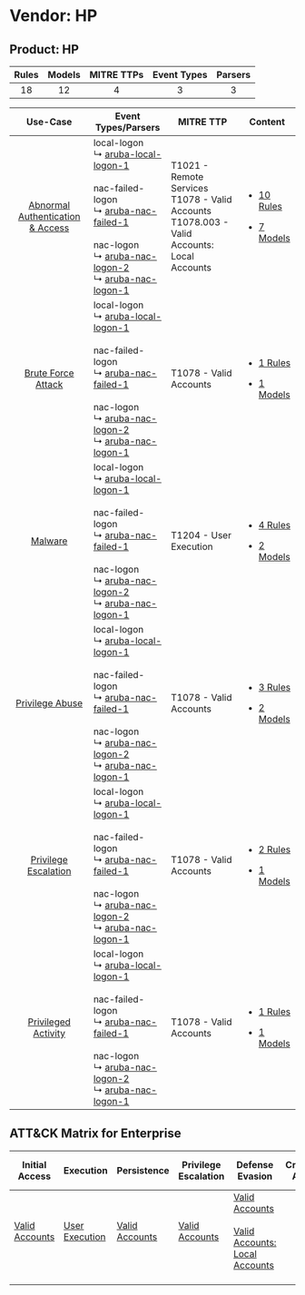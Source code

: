 Vendor: HP
==========
Product: HP
-----------
| Rules | Models | MITRE TTPs | Event Types | Parsers |
|:-----:|:------:|:----------:|:-----------:|:-------:|
|  18   |   12   |     4      |      3      |    3    |

|                                           Use-Case                                           | Event Types/Parsers                                                                                                                                                                                                                                                                                                                                       | MITRE TTP                                                                                           | Content                                                                                                            |
|:--------------------------------------------------------------------------------------------:| --------------------------------------------------------------------------------------------------------------------------------------------------------------------------------------------------------------------------------------------------------------------------------------------------------------------------------------------------------- | --------------------------------------------------------------------------------------------------- | ------------------------------------------------------------------------------------------------------------------ |
| [Abnormal Authentication & Access](../../../UseCases/uc_abnormal_authentication_&_access.md) |  local-logon<br> ↳ [aruba-local-logon-1](Parsers/parserContent_aruba-local-logon-1.md)<br><br> nac-failed-logon<br> ↳ [aruba-nac-failed-1](Parsers/parserContent_aruba-nac-failed-1.md)<br><br> nac-logon<br> ↳ [aruba-nac-logon-2](Parsers/parserContent_aruba-nac-logon-2.md)<br> ↳ [aruba-nac-logon-1](Parsers/parserContent_aruba-nac-logon-1.md)<br> | T1021 - Remote Services<br>T1078 - Valid Accounts<br>T1078.003 - Valid Accounts: Local Accounts<br> | [<ul><li>10 Rules</li></ul><ul><li>7 Models</li></ul>](Rules_Models/r_m_hp_hp_Abnormal_Authentication_&_Access.md) |
|               [Brute Force Attack](../../../UseCases/uc_brute_force_attack.md)               |  local-logon<br> ↳ [aruba-local-logon-1](Parsers/parserContent_aruba-local-logon-1.md)<br><br> nac-failed-logon<br> ↳ [aruba-nac-failed-1](Parsers/parserContent_aruba-nac-failed-1.md)<br><br> nac-logon<br> ↳ [aruba-nac-logon-2](Parsers/parserContent_aruba-nac-logon-2.md)<br> ↳ [aruba-nac-logon-1](Parsers/parserContent_aruba-nac-logon-1.md)<br> | T1078 - Valid Accounts<br>                                                                          | [<ul><li>1 Rules</li></ul><ul><li>1 Models</li></ul>](Rules_Models/r_m_hp_hp_Brute_Force_Attack.md)                |
|                          [Malware](../../../UseCases/uc_malware.md)                          |  local-logon<br> ↳ [aruba-local-logon-1](Parsers/parserContent_aruba-local-logon-1.md)<br><br> nac-failed-logon<br> ↳ [aruba-nac-failed-1](Parsers/parserContent_aruba-nac-failed-1.md)<br><br> nac-logon<br> ↳ [aruba-nac-logon-2](Parsers/parserContent_aruba-nac-logon-2.md)<br> ↳ [aruba-nac-logon-1](Parsers/parserContent_aruba-nac-logon-1.md)<br> | T1204 - User Execution<br>                                                                          | [<ul><li>4 Rules</li></ul><ul><li>2 Models</li></ul>](Rules_Models/r_m_hp_hp_Malware.md)                           |
|                  [Privilege Abuse](../../../UseCases/uc_privilege_abuse.md)                  |  local-logon<br> ↳ [aruba-local-logon-1](Parsers/parserContent_aruba-local-logon-1.md)<br><br> nac-failed-logon<br> ↳ [aruba-nac-failed-1](Parsers/parserContent_aruba-nac-failed-1.md)<br><br> nac-logon<br> ↳ [aruba-nac-logon-2](Parsers/parserContent_aruba-nac-logon-2.md)<br> ↳ [aruba-nac-logon-1](Parsers/parserContent_aruba-nac-logon-1.md)<br> | T1078 - Valid Accounts<br>                                                                          | [<ul><li>3 Rules</li></ul><ul><li>2 Models</li></ul>](Rules_Models/r_m_hp_hp_Privilege_Abuse.md)                   |
|             [Privilege Escalation](../../../UseCases/uc_privilege_escalation.md)             |  local-logon<br> ↳ [aruba-local-logon-1](Parsers/parserContent_aruba-local-logon-1.md)<br><br> nac-failed-logon<br> ↳ [aruba-nac-failed-1](Parsers/parserContent_aruba-nac-failed-1.md)<br><br> nac-logon<br> ↳ [aruba-nac-logon-2](Parsers/parserContent_aruba-nac-logon-2.md)<br> ↳ [aruba-nac-logon-1](Parsers/parserContent_aruba-nac-logon-1.md)<br> | T1078 - Valid Accounts<br>                                                                          | [<ul><li>2 Rules</li></ul><ul><li>1 Models</li></ul>](Rules_Models/r_m_hp_hp_Privilege_Escalation.md)              |
|              [Privileged Activity](../../../UseCases/uc_privileged_activity.md)              |  local-logon<br> ↳ [aruba-local-logon-1](Parsers/parserContent_aruba-local-logon-1.md)<br><br> nac-failed-logon<br> ↳ [aruba-nac-failed-1](Parsers/parserContent_aruba-nac-failed-1.md)<br><br> nac-logon<br> ↳ [aruba-nac-logon-2](Parsers/parserContent_aruba-nac-logon-2.md)<br> ↳ [aruba-nac-logon-1](Parsers/parserContent_aruba-nac-logon-1.md)<br> | T1078 - Valid Accounts<br>                                                                          | [<ul><li>1 Rules</li></ul><ul><li>1 Models</li></ul>](Rules_Models/r_m_hp_hp_Privileged_Activity.md)               |

ATT&CK Matrix for Enterprise
----------------------------
| Initial Access                                                      | Execution                                                           | Persistence                                                         | Privilege Escalation                                                | Defense Evasion                                                                                                                                            | Credential Access | Discovery | Lateral Movement                                                     | Collection | Command and Control | Exfiltration | Impact |
| ------------------------------------------------------------------- | ------------------------------------------------------------------- | ------------------------------------------------------------------- | ------------------------------------------------------------------- | ---------------------------------------------------------------------------------------------------------------------------------------------------------- | ----------------- | --------- | -------------------------------------------------------------------- | ---------- | ------------------- | ------------ | ------ |
| [Valid Accounts](https://attack.mitre.org/techniques/T1078)<br><br> | [User Execution](https://attack.mitre.org/techniques/T1204)<br><br> | [Valid Accounts](https://attack.mitre.org/techniques/T1078)<br><br> | [Valid Accounts](https://attack.mitre.org/techniques/T1078)<br><br> | [Valid Accounts](https://attack.mitre.org/techniques/T1078)<br><br>[Valid Accounts: Local Accounts](https://attack.mitre.org/techniques/T1078/003)<br><br> |                   |           | [Remote Services](https://attack.mitre.org/techniques/T1021)<br><br> |            |                     |              |        |